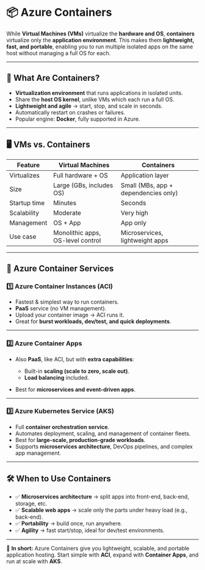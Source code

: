 # 📦 Azure Containers

While **Virtual Machines (VMs)** virtualize the **hardware and OS**, **containers** virtualize only the **application environment**.
This makes them **lightweight, fast, and portable**, enabling you to run multiple isolated apps on the same host without managing a full OS for each.

---

## 🚀 What Are Containers?

* **Virtualization environment** that runs applications in isolated units.
* Share the **host OS kernel**, unlike VMs which each run a full OS.
* **Lightweight and agile** → start, stop, and scale in seconds.
* Automatically restart on crashes or failures.
* Popular engine: **Docker**, fully supported in Azure.

---

## 🖥️ VMs vs. Containers

| Feature      | Virtual Machines                  | Containers                           |
| ------------ | --------------------------------- | ------------------------------------ |
| Virtualizes  | Full hardware + OS                | Application layer                    |
| Size         | Large (GBs, includes OS)          | Small (MBs, app + dependencies only) |
| Startup time | Minutes                           | Seconds                              |
| Scalability  | Moderate                          | Very high                            |
| Management   | OS + App                          | App only                             |
| Use case     | Monolithic apps, OS-level control | Microservices, lightweight apps      |

---

## 🔑 Azure Container Services

### 1️⃣ **Azure Container Instances (ACI)**

* Fastest & simplest way to run containers.
* **PaaS** service (no VM management).
* Upload your container image → ACI runs it.
* Great for **burst workloads, dev/test, and quick deployments**.

---

### 2️⃣ **Azure Container Apps**

* Also **PaaS**, like ACI, but with **extra capabilities**:

  * Built-in **scaling (scale to zero, scale out)**.
  * **Load balancing** included.
* Best for **microservices and event-driven apps**.

---

### 3️⃣ **Azure Kubernetes Service (AKS)**

* Full **container orchestration service**.
* Automates deployment, scaling, and management of container fleets.
* Best for **large-scale, production-grade workloads**.
* Supports **microservices architecture**, DevOps pipelines, and complex app management.

---

## 🛠️ When to Use Containers

* ✅ **Microservices architecture** → split apps into front-end, back-end, storage, etc.
* ✅ **Scalable web apps** → scale only the parts under heavy load (e.g., back-end).
* ✅ **Portability** → build once, run anywhere.
* ✅ **Agility** → fast start/stop, ideal for dev/test environments.

---

📌 **In short:**
Azure Containers give you lightweight, scalable, and portable application hosting. Start simple with **ACI**, expand with **Container Apps**, and run at scale with **AKS**.
